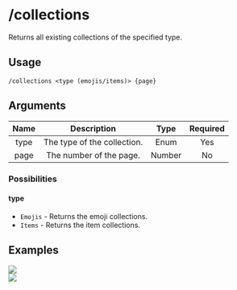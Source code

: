 # /collections

Returns all existing collections of the specified type.

## Usage

```
/collections <type (emojis/items)> {page}
```

## Arguments

| Name | Description                 | Type   | Required |
| :--: | :-------------------------: | :----: | :------: |
| type | The type of the collection. | Enum   | Yes      |
| page | The number of the page.     | Number | No       |

### Possibilities

<!-- tabs:start -->

#### **type**

- `Emojis` - Returns the emoji collections.
- `Items` - Returns the item collections.

<!-- tabs:end -->

## Examples

<img src="https://github.com/xNickyDev/Forkman/assets/111157596/4d44a626-0807-40ed-89b6-761a7b55d6c2" class="rounded-corners">\
<img src="https://github.com/xNickyDev/Forkman/assets/111157596/18013153-5716-49dd-bf75-31292e0363ce" class="rounded-corners">